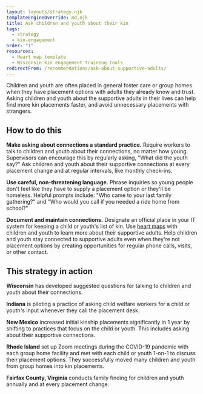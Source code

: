 ```yaml
---
layout: layouts/strategy.njk
templateEngineOverride: md,njk
title: Ask children and youth about their kin
tags:
  - strategy
  - kin-engagement
order: "1"
resources:
  - Heart map template
  - Wisconsin kin engagement training tools
redirectFrom: /recommendations/ask-about-supportive-adults/
---
```

Children and youth are often placed in general foster care or group homes when they have placement options with adults they already know and trust. Asking children and youth about the supportive adults in their lives can help find more kin placements faster, and avoid unnecessary placements with strangers. 

## How to do this

**Make asking about connections a standard practice.** Require workers to talk to children and youth about their connections, no matter how young. Supervisors can encourage this by regularly asking, "What did the youth say?" Ask children and youth about their supportive connections at every placement change and at regular intervals, like monthly check-ins.

**Use careful, non-threatening language.** Phrase inquiries so young people don't feel like they have to supply a placement option or they'll be homeless. Helpful prompts include: "Who came to your last family gathering?" and "Who would you call if you needed a ride home from school?"

**Document and maintain connections.** Designate an official place in your IT system for keeping a child or youth's list of kin. Use [heart maps](https://drive.google.com/file/d/1T5B5ZGW-Q5wT5ZOwFCBsmr_j_haJfWKg/view?usp=sharing) with children and youth to learn more about their supportive adults. Help children and youth stay connected to supportive adults even when they're not placement options by creating opportunities for regular phone calls, visits, or other contact.

## This strategy in action

**Wisconsin** has developed suggested questions for talking to children and youth about their connections. 

**Indiana** is piloting a practice of asking child welfare workers for a child or youth's input whenever they call the placement desk.

**New Mexico** increased initial kinship placements significantly in 1 year by shifting to practices that focus on the child or youth. This includes asking about their supportive connections. 

**Rhode Island** set up Zoom meetings during the COVID-19 pandemic with each group home facility and met with each child or youth 1-on-1 to discuss their placement options. They successfully moved many children and youth from group homes into kin placements.

**Fairfax County, Virginia** conducts family finding for children and youth annually and at every placement change.

[](https://childwelfareplaybook.com/recommendations/use-heart-map)
